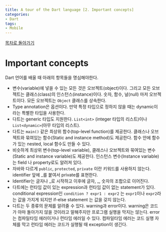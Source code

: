 ```yaml
---
title: A tour of the Dart language [2. Important concepts]
categories:
- Dart
tags:
- Mobile
---
```


[목차로 돌아가기](/dart/a-tour-of-the-dart-language/)
# Important concepts
Dart 언어를 배울 때 아래의 항목들을 명심해야한다.

* 변수(variable)에 넣을 수 있는 모든 것은 오브젝트(object)이다. 그리고 모든 오브젝트는 클래스(class)의 인스턴스(instance)이다. 숫자, 함수, 널(null) 마저 오브젝트이다. 모든 오브젝트는 `Object` 클래스를 상속한다.
* Type annotation은 옵션이다. 만약 특정 타입으로 정하지 않을 때는 dynamic이라는 특별한 타입을 사용한다.
* 다트는 generic 타입도 지원한다. `List<int>` (integer 타입의 리스트)이나 `List<dynamic>`(아무 타입의 리스트).
* 다트는 `main()` 같은 최상위 함수(top-level function)를 제공한다. 클래스나 오브젝트와 묶여있는 함수(Static and instance method)도 제공한다. 함수 안에 함수가 있는 nested, local 함수도 만들 수 있다.
* 비슷하게 최상위 변수(top-level variable), 클래스나 오브젝트와 묶여있는 변수(Static and instance variable)도 제공한다. 인스턴스 변수(Instance variable)는 field 나 property로도 알려져 있다.
* 자바와 다르게 `public`, `protected`, `private` 이란 키워드를 사용하지 않는다. identifier 앞에 \_를 붙여서  private를 표현한다.
* Identifier는 글자나 \_로 시작하고 이후에 글자, \_, 숫자의 조합으로 이어진다.
* 다트에는 런타임 값이 있는 expression과 런타임 값이 없는 statement가 있다. conditional expression인  `condition ? expr1 : expr2` 는 `expr1`이나 `expr2`라는 값을 가지게 되지만 if-else statement 는 값을 갖지 않는다.
* 다트는 두 종류의 문제를 알려줄 수 있다. warning과 error이다. warning은 코드가 아마 돌아가지 않을 것이라고 말해주지만 프로그램 실행을 막지는 않는다. error는 컴파일타임 에러이거나 런타임 에러일 수 있다. 컴파일타임 에러는 코드 실행 자체를 막고 런타임 에러는 코드가 실행될 때 exception이 생긴다.
